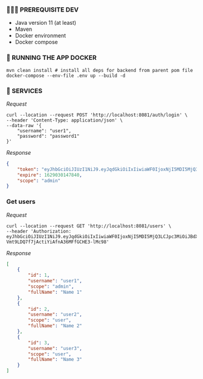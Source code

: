 ### 🤷🏼‍♂️ PREREQUISITE DEV
- Java version 11 (at least)
- Maven
- Docker environment
- Docker compose

### 🐳 RUNNING THE APP DOCKER

```shell
mvn clean install # install all deps for backend from parent pom file
docker-compose --env-file .env up --build -d
```

### 🚚 SERVICES
*Request*
```shell
curl --location --request POST 'http://localhost:8081/auth/login' \
--header 'Content-Type: application/json' \
--data-raw '{
    "username": "user1",
    "password": "password1"
}'
```
*Response*
```json
{
    "token": "eyJhbGciOiJIUzI1NiJ9.eyJqdGkiOiIxIiwiaWF0IjoxNjI5MDI5MjQ3LCJpc3MiOiJBdXRoU2VydmljZSIsImV4cCI6MTYyOTAzMDE0N30.elcks-Vmt9LDQ7f7jActiYiAfnA36MFfGCHE3-lMc98",
    "expire": 1629030147840,
    "scope": "admin"
}
```

### Get users
*Request*
```shell
curl --location --request GET 'http://localhost:8081/users' \
--header 'Authorization:  eyJhbGciOiJIUzI1NiJ9.eyJqdGkiOiIxIiwiaWF0IjoxNjI5MDI5MjQ3LCJpc3MiOiJBdXRoU2VydmljZSIsImV4cCI6MTYyOTAzMDE0N30.elcks-Vmt9LDQ7f7jActiYiAfnA36MFfGCHE3-lMc98'
```
*Response*
```json
[
    {
        "id": 1,
        "username": "user1",
        "scope": "admin",
        "fullName": "Name 1"
    },
    {
        "id": 2,
        "username": "user2",
        "scope": "user",
        "fullName": "Name 2"
    },
    {
        "id": 3,
        "username": "user3",
        "scope": "user",
        "fullName": "Name 3"
    }
]
```

